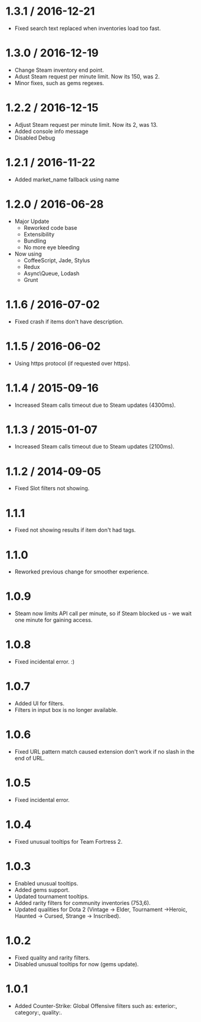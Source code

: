 1.3.1 / 2016-12-21
==================
- Fixed search text replaced when inventories load too fast.

1.3.0 / 2016-12-19
==================
- Change Steam inventory end point.
- Adust Steam request per minute limit. Now its 150, was 2.
- Minor fixes, such as gems regexes.

1.2.2 / 2016-12-15
==================
- Adjust Steam request per minute limit. Now its 2, was 13.
- Added console info message
- Disabled Debug

1.2.1 / 2016-11-22
==================
- Added market_name fallback using name

1.2.0 / 2016-06-28
==================
- Major Update
  - Reworked code base
  - Extensibility
  - Bundling
  - No more eye bleeding
- Now using
  - CoffeeScript, Jade, Stylus
  - Redux
  - Async\Queue, Lodash
  - Grunt

1.1.6 / 2016-07-02
==================
- Fixed crash if items don't have description.

1.1.5 / 2016-06-02
==================
- Using https protocol (if requested over https).

1.1.4 / 2015-09-16
==================
- Increased Steam calls timeout due to Steam updates (4300ms).

1.1.3 / 2015-01-07
==================
- Increased Steam calls timeout due to Steam updates (2100ms).

1.1.2 / 2014-09-05
==================
- Fixed Slot filters not showing.

1.1.1
==================
- Fixed not showing results if item don't had tags.

1.1.0
==================
- Reworked previous change for smoother experience.

1.0.9
==================
- Steam now limits API call per minute, so if Steam blocked us - we wait one minute for gaining access.

1.0.8
==================
- Fixed incidental error. :)

1.0.7
==================
- Added UI for filters.
- Filters in input box is no longer available.

1.0.6
==================
- Fixed URL pattern match caused extension don't work if no slash in the end of URL.

1.0.5
==================
- Fixed incidental error.

1.0.4
==================
- Fixed unusual tooltips for Team Fortress 2.

1.0.3
==================
- Enabled unusual tooltips.
- Added gems support.
- Updated tournament tooltips.
- Added rarity filters for community inventories (753,6).
- Updated qualities for Dota 2 (Vintage -> Elder, Tournament ->Heroic, Haunted -> Cursed, Strange -> Inscribed).

1.0.2
==================
- Fixed quality and rarity filters.
- Disabled unusual tooltips for now (gems update).

1.0.1
==================
- Added Counter-Strike: Global Offensive filters such as: exterior:<exterior>, category:<category>, quality:<quality>.
